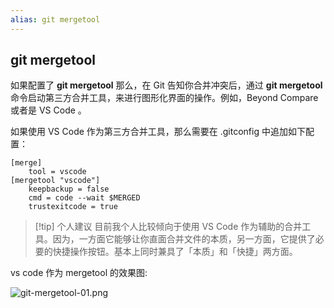 ```yaml
---
alias: git mergetool
---
```


## git mergetool

如果配置了 **git mergetool** 那么，在 Git 告知你合并冲突后，通过 **git mergetool** 命令启动第三方合并工具，来进行图形化界面的操作。例如，Beyond Compare 或者是 VS Code 。

如果使用 VS Code 作为第三方合并工具，那么需要在 .gitconfig 中追加如下配置：

```
[merge]
	tool = vscode
[mergetool "vscode"]
	keepbackup = false
	cmd = code --wait $MERGED
	trustexitcode = true
```

> [!tip] 个人建议
> 目前我个人比较倾向于使用 VS Code 作为辅助的合并工具。因为，一方面它能够让你直面合并文件的本质，另一方面，它提供了必要的快捷操作按钮。基本上同时兼具了「本质」和「快捷」两方面。

vs code 作为 mergetool 的效果图:

![git-mergetool-01.png](https://woniumd.oss-cn-hangzhou.aliyuncs.com/java/hemiao/20220627164320.png)
